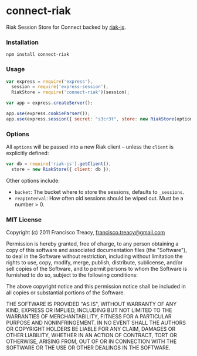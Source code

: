 # connect-riak

Riak Session Store for Connect backed by [riak-js](https://github.com/frank06/riak-js).

### Installation

    npm install connect-riak

### Usage

``` js
var express = require('express'),
  session = require('express-session'),
  RiakStore = require('connect-riak')(session);

var app = express.createServer();

app.use(express.cookieParser());
app.use(express.session({ secret: "s3cr3t", store: new RiakStore(options) }));

```

### Options

All `options` will be passed into a new Riak client – unless the `client` is explicitly defined:

``` js
var db = require('riak-js').getClient(),
  store = new RiakStore({ client: db });
```

Other options include:

 - `bucket`: The bucket where to store the sessions, defaults to `_sessions`.
 - `reapInterval`: How often old sessions should be wiped out. Must be a number > 0.

### MIT License

Copyright (c) 2011 Francisco Treacy, <francisco.treacy@gmail.com>

Permission is hereby granted, free of charge, to any person obtaining
a copy of this software and associated documentation files (the
"Software"), to deal in the Software without restriction, including
without limitation the rights to use, copy, modify, merge, publish,
distribute, sublicense, and/or sell copies of the Software, and to
permit persons to whom the Software is furnished to do so, subject to
the following conditions:

The above copyright notice and this permission notice shall be
included in all copies or substantial portions of the Software.

THE SOFTWARE IS PROVIDED "AS IS", WITHOUT WARRANTY OF ANY KIND,
EXPRESS OR IMPLIED, INCLUDING BUT NOT LIMITED TO THE WARRANTIES OF
MERCHANTABILITY, FITNESS FOR A PARTICULAR PURPOSE AND
NONINFRINGEMENT. IN NO EVENT SHALL THE AUTHORS OR COPYRIGHT HOLDERS BE
LIABLE FOR ANY CLAIM, DAMAGES OR OTHER LIABILITY, WHETHER IN AN ACTION
OF CONTRACT, TORT OR OTHERWISE, ARISING FROM, OUT OF OR IN CONNECTION
WITH THE SOFTWARE OR THE USE OR OTHER DEALINGS IN THE SOFTWARE.
